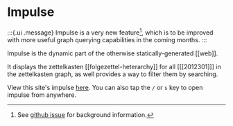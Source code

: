# Impulse

:::{.ui .message}
Impulse is a very new feature[^gh], which is to be improved with more useful graph querying capabilities in the coming months.
:::

Impulse is the dynamic part of the otherwise statically-generated [[web]]. 

It displays the zettelkasten [[folgezettel-heterarchy]] for all [[[2012301]]] in the zettelkasten graph, as well provides a way to filter them by searching.

View this site's impulse [here](impulse.html). You can also tap the `/` or `s` key to open impulse from anywhere.

[^gh]: See [github issue](https://github.com/srid/neuron/issues/108#issuecomment-706484958) for background information.